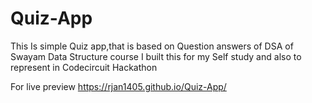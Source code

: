 # Quiz-App

This Is simple Quiz app,that is based on Question answers of DSA of Swayam Data Structure course
I built this for my Self study and also to represent in Codecircuit Hackathon

For live preview  https://rjan1405.github.io/Quiz-App/

